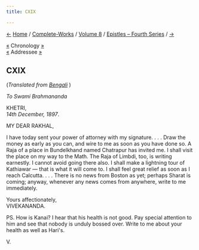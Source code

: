 ```yaml
---
title: CXIX

---
```

<div>

[←](118_rakhal.htm) [Home](../../../index.htm) /
[Complete-Works](../../complete_works.htm) / [Volume
8](../volume_8_contents.htm) / [Epistles – Fourth
Series](epistles_fourth_series_contents.htm) / [→](120_shivananda.htm)

  

[«](../../volume_9/letters_fifth_series/115_christina.htm) Chronology
[»](120_shivananda.htm)  
[«](118_rakhal.htm) Addressee [»](126_rakhal.htm)

## CXIX

(*Translated from [Bengali](b8392e8119.pdf)* )

*To Swami Brahmananda*

KHETRI,  
*14th December, 1897*.

MY DEAR RAKHAL,

I have today sent your power of attorney with my signature. . . . Draw
the money as early as you can, and wire to me as soon as you have done
so. A Raja of a place in Bundelkhand named Chatrapur has invited me. I
shall visit the place on my way to the Math. The Raja of Limbdi, too, is
writing earnestly. I cannot avoid going there also. I shall make a
lightning tour of Kathiawar — that is what it will come to. I shall feel
great relief as soon as I reach Calcutta. . . . There is no news from
Boston as yet; perhaps Sharat is coming; anyway, whenever any news comes
from anywhere, write to me immediately.

Yours affectionately,  
VIVEKANANDA.

PS. How is Kanai? I hear that his health is not good. Pay special
attention to him and see that nobody is unduly bossed over. Write to me
about your health as well as Hari's.

V.

</div>
